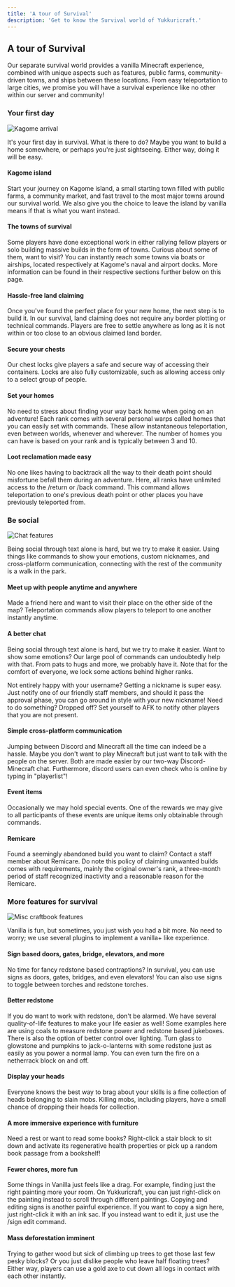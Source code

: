 ```yaml
---
title: 'A tour of Survival'
description: 'Get to know the Survival world of Yukkuricraft.'
---
```


## A tour of Survival

Our separate survival world provides a vanilla Minecraft experience, combined
with unique aspects such as features, public farms, community-driven towns, and
ships between these locations. From easy teleportation to large cities, we
promise you will have a survival experience like no other within our server and
community!

### Your first day

![Kagome arrival](./images/survival_guide/kagome_arrival.png)

It's your first day in survival. What is there to do? Maybe you want to build a
home somewhere, or perhaps you're just sightseeing. Either way, doing it will be
easy.

#### Kagome island

Start your journey on Kagome island, a small starting town filled with public
farms, a community market, and fast travel to the most major towns around our
survival world. We also give you the choice to leave the island by vanilla means
if that is what you want instead.

#### The towns of survival

Some players have done exceptional work in either rallying fellow players or
solo building massive builds in the form of towns. Curious about some of them,
want to visit? You can instantly reach some towns via boats or airships, located
respectively at Kagome's naval and airport docks. More information can be found
in their respective sections further below on this page.

#### Hassle-free land claiming

Once you've found the perfect place for your new home, the next step is to build
it. In our survival, land claiming does not require any border plotting or
technical commands. Players are free to settle anywhere as long as it is not
within or too close to an obvious claimed land border.

#### Secure your chests

Our chest locks give players a safe and secure way of accessing their
containers. Locks are also fully customizable, such as allowing access only to a
select group of people.

#### Set your homes

No need to stress about finding your way back home when going on an adventure!
Each rank comes with several personal warps called homes that you can easily set
with commands. These allow instantaneous teleportation, even between worlds,
whenever and wherever. The number of homes you can have is based on your rank
and is typically between 3 and 10.

#### Loot reclamation made easy

No one likes having to backtrack all the way to their death point should
misfortune befall them during an adventure. Here, all ranks have unlimited
access to the /return or /back command. This command allows teleportation to
one's previous death point or other places you have previously teleported from.

### Be social

![Chat features](./images/survival_guide/chat.png)

Being social through text alone is hard, but we try to make it easier. Using
things like commands to show your emotions, custom nicknames, and cross-platform
communication, connecting with the rest of the community is a walk in the park.

#### Meet up with people anytime and anywhere

Made a friend here and want to visit their place on the other side of the map?
Teleportation commands allow players to teleport to one another instantly
anytime.

#### A better chat

Being social through text alone is hard, but we try to make it easier. Want to
show some emotions? Our large pool of commands can undoubtedly help with that.
From pats to hugs and more, we probably have it. Note that for the comfort of
everyone, we lock some actions behind higher ranks.

Not entirely happy with your username? Getting a nickname is super easy. Just
notify one of our friendly staff members, and should it pass the approval phase,
you can go around in style with your new nickname! Need to do something? Dropped
off? Set yourself to AFK to notify other players that you are not present.

#### Simple cross-platform communication

Jumping between Discord and Minecraft all the time can indeed be a hassle. Maybe
you don't want to play Minecraft but just want to talk with the people on the
server. Both are made easier by our two-way Discord-Minecraft chat. Furthermore,
discord users can even check who is online by typing in "playerlist"!

#### Event items

Occasionally we may hold special events. One of the rewards we may give to all
participants of these events are unique items only obtainable through commands.

#### Remicare

Found a seemingly abandoned build you want to claim? Contact a staff member
about Remicare. Do note this policy of claiming unwanted builds comes with
requirements, mainly the original owner's rank, a three-month period of staff
recognized inactivity and a reasonable reason for the Remicare.

### More features for survival

![Misc craftbook features](./images/survival_guide/craftbook.png)

Vanilla is fun, but sometimes, you just wish you had a bit more. No need to
worry; we use several plugins to implement a vanilla+ like experience.

#### Sign based doors, gates, bridge, elevators, and more

No time for fancy redstone based contraptions? In survival, you can use signs as
doors, gates, bridges, and even elevators! You can also use signs to toggle
between torches and redstone torches.

#### Better redstone

If you do want to work with redstone, don't be alarmed. We have several
quality-of-life features to make your life easier as well! Some examples here
are using coals to measure redstone power and redstone based jukeboxes. There is
also the option of better control over lighting. Turn glass to glowstone and
pumpkins to jack-o-lanterns with some redstone just as easily as you power a
normal lamp. You can even turn the fire on a netherrack block on and off.

#### Display your heads

Everyone knows the best way to brag about your skills is a fine collection of
heads belonging to slain mobs. Killing mobs, including players, have a small
chance of dropping their heads for collection.

#### A more immersive experience with furniture

Need a rest or want to read some books? Right-click a stair block to sit down
and activate its regenerative health properties or pick up a random book passage
from a bookshelf!

#### Fewer chores, more fun

Some things in Vanilla just feels like a drag. For example, finding just the
right painting more your room. On Yukkuricraft, you can just right-click on the
painting instead to scroll through different paintings. Copying and editing
signs is another painful experience. If you want to copy a sign here, just
right-click it with an ink sac. If you instead want to edit it, just use the
/sign edit command.

#### Mass deforestation imminent

Trying to gather wood but sick of climbing up trees to get those last few pesky
blocks? Or you just dislike people who leave half floating trees? Either way,
players can use a gold axe to cut down all logs in contact with each other
instantly.
